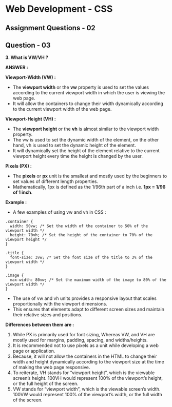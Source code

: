 # **Web Development - CSS**
## **Assignment Questions - 02**
## **Question - 03**

**3. What is VW/VH ?**

**ANSWER :**

**Viewport-Width (VW) :**
- The **viewport width** or the **vw** property is used to set the values according to the current viewport width in which the user is viewing the web page. 
- It will allow the containers to change their width dynamically according to the current viewport width of the web page.

**Viewport-Height (VH) :**
- The **viewport height** or the **vh** is almost similar to the viewport width property. 
- The vw is used to set the dynamic width of the element, on the other hand, vh is used to set the dynamic height of the element. 
- It will dynamically set the height of the element relative to the current viewport height every time the height is changed by the user.

**Pixels (PX) :** 
- The **pixels** or **px** unit is the smallest and mostly used by the beginners to set values of different length properties. 
- Mathematically, 1px is defined as the 1/96th part of a inch i.e. **1px = 1/96 of 1 inch**.


**Example :**
- A few examples of using vw and vh in CSS :
```
.container {
  width: 50vw; /* Set the width of the container to 50% of the viewport width */
  height: 70vh; /* Set the height of the container to 70% of the viewport height */
}

.title {
  font-size: 3vw; /* Set the font size of the title to 3% of the viewport width */
}

.image {
  max-width: 80vw; /* Set the maximum width of the image to 80% of the viewport width */
}
```
- The use of vw and vh units provides a responsive layout that scales proportionally with the viewport dimensions. 
- This ensures that elements adapt to different screen sizes and maintain their relative sizes and positions.


**Differences between them are :**

1. While PX is primarily used for font sizing, Whereas VW, and VH are mostly used for margins, padding, spacing, and widths/heights.
2. It is recommended not to use pixels as a unit while developing a web page or application. 
3. Because, it will not allow the containers in the HTML to change their width and height dynamically according to the viewport size at the time of making the web page responsive.
4. To reiterate, VH stands for “viewport height”, which is the viewable screen’s height. 100VH would represent 100% of the viewport’s height, or the full height of the screen.
5. VW stands for “viewport width”, which is the viewable screen’s width. 100VW would represent 100% of the viewport’s width, or the full width of the screen.

